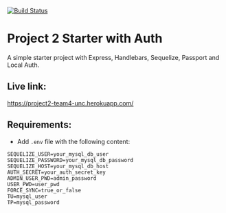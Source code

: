 [![Build Status](https://travis-ci.com/maxgerringer/project-two.svg?branch=master)](https://travis-ci.com/maxgerringer/project-two)

# Project 2 Starter with Auth

A simple starter project with Express, Handlebars, Sequelize, Passport and Local Auth.

## Live link:

https://project2-team4-unc.herokuapp.com/

## Requirements:

* Add `.env` file with the following content:

```
SEQUELIZE_USER=your_mysql_db_user
SEQUELIZE_PASSWORD=your_mysql_db_password
SEQUELIZE_HOST=your_mysql_db_host
AUTH_SECRET=your_auth_secret_key
ADMIN_USER_PWD=admin_password
USER_PWD=user_pwd
FORCE_SYNC=true_or_false
TU=mysql_user
TP=mysql_password
```
